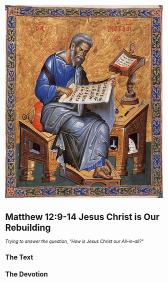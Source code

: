 <img class="intro-right" src="../images/art-matthew.jpg">

# Matthew 12:9-14 Jesus Christ is Our Rebuilding

*Trying to answer the question, "How is Jesus Christ our All-in-all?"*

## The Text

## The Devotion